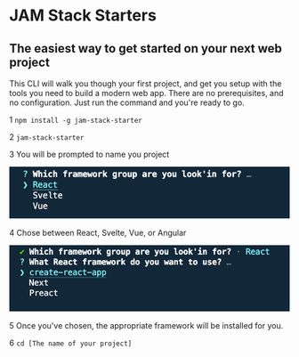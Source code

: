 # JAM Stack Starters

## The easiest way to get started on your next web project

This CLI will walk you though your first project, and get you setup with the tools you need to build a modern web app.  There are no prerequisites, and no configuration.  Just run the command and you're ready to go.

1  `npm install -g jam-stack-starter`

2  `jam-stack-starter`

3  You will be prompted to name you project

![](./images/framework.png)

4  Chose between React, Svelte, Vue, or Angular

![](./images/choice.png)

5  Once you've chosen, the appropriate framework will be installed for you.

6  `cd [The name of your project]`
